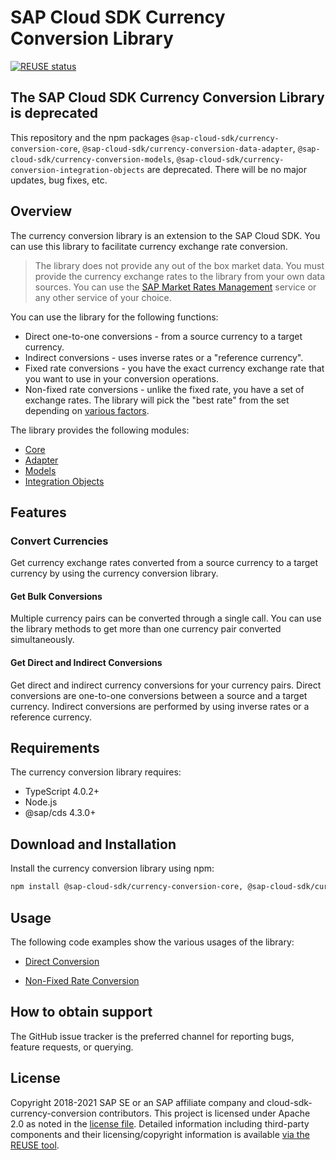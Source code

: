 # SAP Cloud SDK Currency Conversion Library

[![REUSE status](https://api.reuse.software/badge/github.com/SAP/cloud-sdk-currency-conversion)](https://api.reuse.software/info/github.com/SAP/cloud-sdk-currency-conversion)

## The SAP Cloud SDK Currency Conversion Library is deprecated
This repository and the npm packages `@sap-cloud-sdk/currency-conversion-core`, `@sap-cloud-sdk/currency-conversion-data-adapter`, `@sap-cloud-sdk/currency-conversion-models`, `@sap-cloud-sdk/currency-conversion-integration-objects` are deprecated. There will be no major updates, bug fixes, etc.

## Overview
The currency conversion library is an extension to the SAP Cloud SDK. You can use this library to facilitate currency exchange rate conversion.

> The library does not provide any out of the box market data. You must provide the currency exchange rates to the library from your own data sources. You can use the [SAP Market Rates Management](https://www.sap.com/products/market-rates-management.html) service or any other service of your choice.

You can use the library for the following functions:

- Direct one-to-one conversions - from a source currency to a target currency.
- Indirect conversions - uses inverse rates or a "reference currency".
- Fixed rate conversions - you have the exact currency exchange rate that you want to use in your conversion operations.
- Non-fixed rate conversions - unlike the fixed rate, you have a set of exchange rates. The library will pick the "best rate" from the set depending on [various factors](https://sap.github.io/cloud-sdk/docs/java/features/extensions/extension-library/curconv/sap-currency-conversion-extension-library-for-cloud-sdk-for-java/#non-fixed-rate).

The library provides the following modules:

- [Core](packages/core/)
- [Adapter](packages/adapter/)
- [Models](packages/models/)
- [Integration Objects](packages/integration-objects)

## Features

### Convert Currencies

Get currency exchange rates converted from a source currency to a target currency by using the currency conversion library.

#### Get Bulk Conversions

Multiple currency pairs can be converted through a single call. You can use the library methods to get more than one currency pair converted simultaneously.

#### Get Direct and Indirect Conversions

Get direct and indirect currency conversions for your currency pairs. Direct conversions are one-to-one conversions between a source and a target currency. Indirect conversions are performed by using inverse rates or a reference currency.

## Requirements

The currency conversion library requires:

- TypeScript 4.0.2+
- Node.js
- @sap/cds 4.3.0+

## Download and Installation

Install the currency conversion library using npm:

```bash
npm install @sap-cloud-sdk/currency-conversion-core, @sap-cloud-sdk/currency-conversion-data-adapter, @sap-cloud-sdk/currency-conversion-models, @sap-cloud-sdk/currency-conversion-integration-objects
```

## Usage

The following code examples show the various usages of the library:

- [Direct Conversion](packages/core#usage)

- [Non-Fixed Rate Conversion](packages/adapter#usage)

## How to obtain support

The GitHub issue tracker is the preferred channel for reporting bugs, feature requests, or querying.

## License

Copyright 2018-2021 SAP SE or an SAP affiliate company and cloud-sdk-currency-conversion contributors. This project is licensed under Apache 2.0 as noted in the [license file](LICENSE). Detailed information including third-party components and their licensing/copyright information is available [via the REUSE tool](https://api.reuse.software/info/github.com/SAP/cloud-sdk-currency-conversion).
